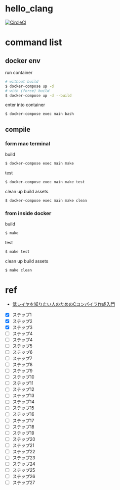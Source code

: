 # hello_clang
[![CircleCI](https://circleci.com/gh/mkusaka/hello_clang/tree/master.svg?style=svg)](https://circleci.com/gh/mkusaka/hello_clang/tree/master)

# command list
## docker env
run container

```bash
# without build
$ docker-compose up -d
# with (force) build
$ docker-compose up -d --build
```

enter into container

```bash
$ docker-compose exec main bash
```

## compile
### form mac terminal
build
```bash
$ docker-compose exec main make
```

test
```bash
$ docker-compose exec main make test
```

clean up build assets
```bash
$ docker-compose exec main make clean
```

### from inside docker
build
```bash
$ make
```

test
```bash
$ make test
```

clean up build assets
```bash
$ make clean
```

# ref
- [低レイヤを知りたい人のためのCコンパイラ作成入門](https://www.sigbus.info/compilerbook/)

- [x] ステップ1
- [x] ステップ2
- [x] ステップ3
- [ ] ステップ4
- [ ] ステップ4
- [ ] ステップ5
- [ ] ステップ6
- [ ] ステップ7
- [ ] ステップ8
- [ ] ステップ9
- [ ] ステップ10
- [ ] ステップ11
- [ ] ステップ12
- [ ] ステップ13
- [ ] ステップ14
- [ ] ステップ15
- [ ] ステップ16
- [ ] ステップ17
- [ ] ステップ18
- [ ] ステップ19
- [ ] ステップ20
- [ ] ステップ21
- [ ] ステップ22
- [ ] ステップ23
- [ ] ステップ24
- [ ] ステップ25
- [ ] ステップ26
- [ ] ステップ27
